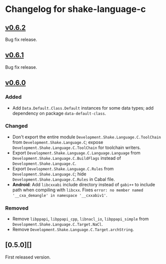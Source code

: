 # Changelog for shake-language-c

## [v0.6.2][]

Bug fix release.

## [v0.6.1][]

Bug fix release.

## [v0.6.0][]

### Added

* Add `Data.Default.Class.Default` instances for some data types; add dependency on package `data-default-class`.

### Changed

* Don't export the entire module `Development.Shake.Language.C.ToolChain` from `Development.Shake.Language.C`; expose `Development.Shake.Language.C.ToolChain` for toolchain writers.
* Export `Development.Shake.Language.C.Language.Language` from `Development.Shake.Language.C.BuildFlags` instead of `Development.Shake.Language.C`.
* Export `Development.Shake.Language.C.Rules` from `Development.Shake.Language.C`; hide `Development.Shake.Language.C.Rules` in Cabal file.
* **Android**: Add `libcxxabi` include directory instead of `gabi++` to include path when compiling with `libcxx`. Fixes `error: no member named '__cxa_demangle' in namespace '__cxxabiv1'`.

### Removed

* Remove `libppapi`, `libppapi_cpp`, `libnacl_io`, `libppapi_simple` from `Development.Shake.Language.C.Target.NaCl`.
* Remove `Development.Shake.Language.C.Target.archString`.

## [0.5.0][]

First released version.

[v0.6.2]: https://github.com/samplecount/shake-language-c/tree/v0.6.2
[v0.6.1]: https://github.com/samplecount/shake-language-c/tree/v0.6.1
[v0.6.0]: https://github.com/samplecount/shake-language-c/tree/v0.6.0
[v0.5.0]: https://github.com/samplecount/shake-language-c/tree/v0.5.0

